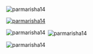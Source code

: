 

<p align="left"> <img src="https://komarev.com/ghpvc/?username=parmarisha14&label=Profile%20views&color=0e75b6&style=flat" alt="parmarisha14" /> </p>

<p align="left"> <a href="https://github.com/ryo-ma/github-profile-trophy"><img src="https://github-profile-trophy.vercel.app/?username=parmarisha14" alt="parmarisha14" /></a> </p>

<p><img align="left" src="https://github-readme-stats.vercel.app/api/top-langs?username=parmarisha14&show_icons=true&locale=en&layout=compact" alt="parmarisha14" /></p>

<p>&nbsp;<img align="center" src="https://github-readme-stats.vercel.app/api?username=parmarisha14&show_icons=true&locale=en" alt="parmarisha14" /></p>


<p><img align="center" src="https://github-readme-streak-stats.herokuapp.com/?user=parmarisha14&" alt="parmarisha14" /></p>
